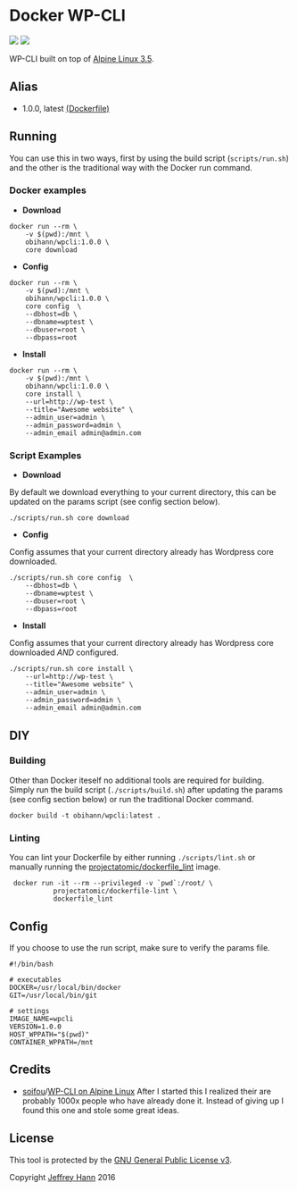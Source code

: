 # Docker WP-CLI

[![](https://images.microbadger.com/badges/image/obihann/wpcli.svg)](https://microbadger.com/images/obihann/wpcli "Get your own image badge on microbadger.com")
[![](https://images.microbadger.com/badges/version/obihann/wpcli.svg)](https://microbadger.com/images/obihann/wpcli "Get your own version badge on microbadger.com")

WP-CLI built on top of [Alpine Linux 3.5](https://hub.docker.com/_/alpine/). 

## Alias

* 1.0.0, latest [(Dockerfile)](https://github.com/obihann/docker-wpcli/blob/master/Dockerfile)

## Running

You can use this in two ways, first by using the build script (`scripts/run.sh`) and the other is the traditional way with the Docker run command.

### Docker examples

* **Download** 

```
docker run --rm \
	-v $(pwd):/mnt \
	obihann/wpcli:1.0.0 \
	core download
```

* **Config** 

```
docker run --rm \
	-v $(pwd):/mnt \
	obihann/wpcli:1.0.0 \
	core config  \
	--dbhost=db \
	--dbname=wptest \
	--dbuser=root \
	--dbpass=root
```

* **Install** 

```
docker run --rm \
	-v $(pwd):/mnt \
	obihann/wpcli:1.0.0 \
	core install \
    --url=http://wp-test \
    --title="Awesome website" \
    --admin_user=admin \
    --admin_password=admin \
    --admin_email admin@admin.com
```

### Script Examples

* **Download** 

By default we download everything to your current directory, this can be updated on the params script (see config section below).

```
./scripts/run.sh core download
```

* **Config** 

Config assumes that your current directory already has Wordpress core downloaded.

```
./scripts/run.sh core config  \
	--dbhost=db \
	--dbname=wptest \
	--dbuser=root \
	--dbpass=root
```

* **Install**

Config assumes that your current directory already has Wordpress core downloaded *AND* configured.

```
./scripts/run.sh core install \
    --url=http://wp-test \
    --title="Awesome website" \
    --admin_user=admin \
    --admin_password=admin \
    --admin_email admin@admin.com
```

## DIY

### Building

Other than Docker iteself no additional tools are required for building. Simply run the build script (`./scripts/build.sh`) after updating the params (see config section below) or run the traditional Docker command.

```
docker build -t obihann/wpcli:latest .
```

### Linting

You can lint your Dockerfile by either running `./scripts/lint.sh` or manually running the [projectatomic/dockerfile_lint](https://github.com/projectatomic/dockerfile_lint) image.

```
 docker run -it --rm --privileged -v `pwd`:/root/ \
           projectatomic/dockerfile-lint \
           dockerfile_lint
```

## Config

If you choose to use the run script, make sure to verify the params file.

```
#!/bin/bash

# executables
DOCKER=/usr/local/bin/docker
GIT=/usr/local/bin/git

# settings
IMAGE_NAME=wpcli
VERSION=1.0.0
HOST_WPPATH="$(pwd)"
CONTAINER_WPPATH=/mnt
```

## Credits

* [soifou](https://github.com/soifou/)/[WP-CLI on Alpine Linux](https://github.com/soifou/wpcli-alpine) After I started this I realized their are probably 1000x people who have already done it. Instead of giving up I found this one and stole some great ideas.

## License

This tool is protected by the [GNU General Public License v3](http://www.gnu.org/licenses/gpl-3.0.html).

Copyright [Jeffrey Hann](http://jeffreyhann.ca/) 2016